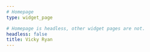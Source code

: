 ```yaml
---
# Homepage
type: widget_page

# Homepage is headless, other widget pages are not.
headless: false
title: Vicky Ryan
---
```

